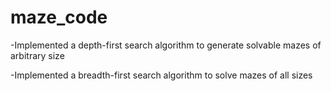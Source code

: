 maze_code
=========

-Implemented a depth-first search algorithm to generate solvable mazes of arbitrary size

-Implemented a breadth-first search algorithm to solve mazes of all sizes


